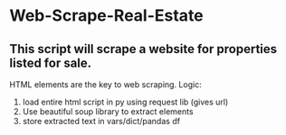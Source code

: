 # Web-Scrape-Real-Estate

## This script will scrape a website for properties listed for sale.

HTML elements are the key to web scraping. 
Logic: 
1. load entire html script in py using request lib (gives url)
2. Use beautiful soup library to extract elements
3. store extracted text in vars/dict/pandas df
